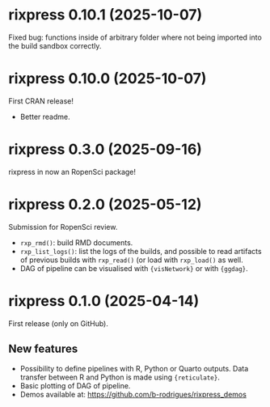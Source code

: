 # rixpress 0.10.1 (2025-10-07)

Fixed bug: functions inside of arbitrary folder where not being
imported into the build sandbox correctly.

# rixpress 0.10.0 (2025-10-07)

First CRAN release!

- Better readme.

# rixpress 0.3.0 (2025-09-16)

rixpress in now an RopenSci package!

# rixpress 0.2.0 (2025-05-12)

Submission for RopenSci review.

- `rxp_rmd()`: build RMD documents.
- `rxp_list_logs()`: list the logs of the builds, and possible to read
  artifacts of previous builds with `rxp_read()` (or load with `rxp_load()` as well.
- DAG of pipeline can be visualised with `{visNetwork}` or with `{ggdag}`.

# rixpress 0.1.0 (2025-04-14)

First release (only on GitHub).

## New features

- Possibility to define pipelines with R, Python or Quarto outputs.
  Data transfer between R and Python is made using `{reticulate}`.
- Basic plotting of DAG of pipeline.
- Demos available at: https://github.com/b-rodrigues/rixpress_demos
